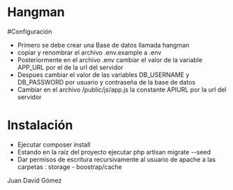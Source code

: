 # Hangman

#Configuración
* Primero se debe crear una Base de datos llamada hangman
* copiar y renombrar el archivo .env.example a .env
* Posteriormente en el archivo .env cambiar el valor de la variable APP_URL por el de la url del servidor
* Despues cambiar el valor de las variables DB_USERNAME y DB_PASSWORD por usuario y contraseña de la base de datos
* Cambiar en el archivo /public/js/app.js la constante APIURL por la url del servidor 

# Instalación
* Ejecutar composer install
* Estando en la raiz del proyecto ejecutar php artisan migrate --seed
* Dar permisos de escritura recursivamente al usuario de apache a las carpetas : storage - boostrap/cache

Juan David Gómez
